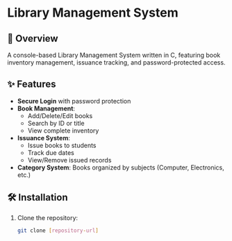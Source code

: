 # Library Management System

## 📖 Overview
A console-based Library Management System written in C, featuring book inventory management, issuance tracking, and password-protected access.

## ✨ Features
- **Secure Login** with password protection
- **Book Management**:
  - Add/Delete/Edit books
  - Search by ID or title
  - View complete inventory
- **Issuance System**:
  - Issue books to students
  - Track due dates
  - View/Remove issued records
- **Category System**: Books organized by subjects (Computer, Electronics, etc.)

## 🛠️ Installation
1. Clone the repository:
   ```bash
   git clone [repository-url]

